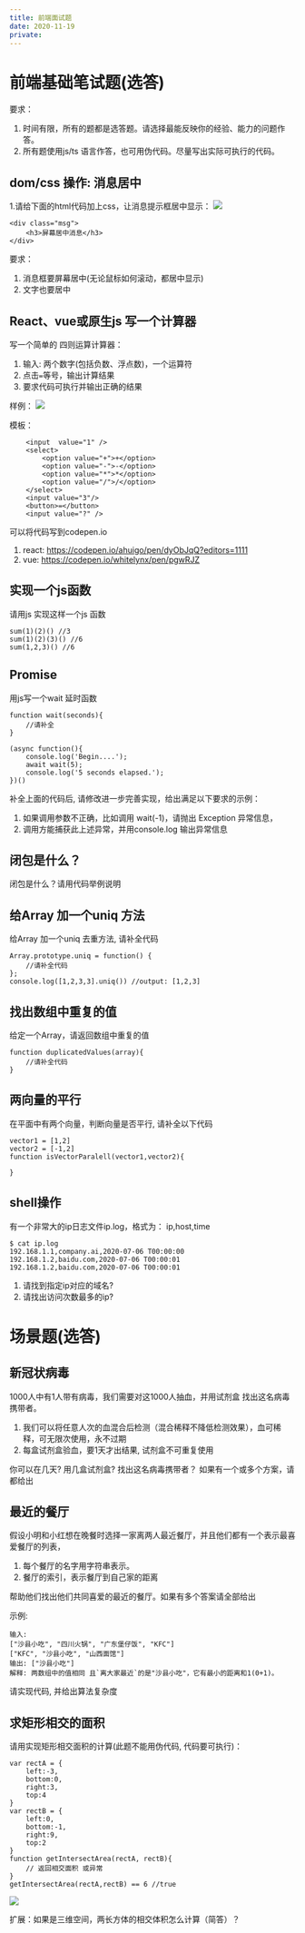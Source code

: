 ```yaml
---
title: 前端面试题
date: 2020-11-19
private: 
---
```

# 前端基础笔试题(选答)
要求：
1. 时间有限，所有的题都是选答题。请选择最能反映你的经验、能力的问题作答。
3. 所有题使用js/ts 语言作答，也可用伪代码。尽量写出实际可执行的代码。

## dom/css 操作: 消息居中
1.请给下面的html代码加上css，让消息提示框居中显示：
![](../../img/news/js-interview-css-center.png)

    <div class="msg">
        <h3>屏幕居中消息</h3>
    </div>

要求：
1. 消息框要屏幕居中(无论鼠标如何滚动，都居中显示)
2. 文字也要居中

## React、vue或原生js 写一个计算器
写一个简单的 四则运算计算器：
1. 输入: 两个数字(包括负数、浮点数)，一个运算符
2. 点击`=`等号，输出计算结果
3. 要求代码可执行并输出正确的结果

样例：
![](../../img/news/js-interview-calc.png)

模板：

        <input  value="1" />
        <select>
            <option value="+">+</option>
            <option value="-">-</option>
            <option value="*">*</option>
            <option value="/">/</option>
        </select>
        <input value="3"/>
        <button>=</button>
        <input value="?" />

可以将代码写到codepen.io

1. react: https://codepen.io/ahuigo/pen/dyObJqQ?editors=1111
1. vue: https://codepen.io/whitelynx/pen/pgwRJZ

## 实现一个js函数
请用js 实现这样一个js 函数

    sum(1)(2)() //3
    sum(1)(2)(3)() //6
    sum(1,2,3)() //6

## Promise 
用js写一个wait 延时函数

    function wait(seconds){
        //请补全
    }

    (async function(){
        console.log('Begin....');
        await wait(5);
        console.log('5 seconds elapsed.');
    })()

补全上面的代码后, 请修改进一步完善实现，给出满足以下要求的示例：
1. 如果调用参数不正确，比如调用 wait(-1)，请抛出 Exception 异常信息，
2. 调用方能捕获此上述异常，并用console.log 输出异常信息

## 闭包是什么？
闭包是什么？请用代码举例说明

## 给Array 加一个uniq 方法
给Array 加一个uniq 去重方法, 请补全代码

    Array.prototype.uniq = function() {
        //请补全代码
    };
    console.log([1,2,3,3].uniq()) //output: [1,2,3]

## 找出数组中重复的值
给定一个Array，请返回数组中重复的值

    function duplicatedValues(array){
        //请补全代码
    }

## 两向量的平行
在平面中有两个向量，判断向量是否平行, 请补全以下代码

    vector1 = [1,2]
    vector2 = [-1,2]
    function isVectorParalell(vector1,vector2){

    }

## shell操作
有一个非常大的ip日志文件ip.log，格式为： ip,host,time

    $ cat ip.log
    192.168.1.1,company.ai,2020-07-06 T00:00:00
    192.168.1.2,baidu.com,2020-07-06 T00:00:01
    192.168.1.2,baidu.com,2020-07-06 T00:00:01

1. 请找到指定ip对应的域名?
2. 请找出访问次数最多的ip?

# 场景题(选答)

## 新冠状病毒
1000人中有1人带有病毒，我们需要对这1000人抽血，并用试剂盒 找出这名病毒携带者。
1. 我们可以将任意人次的血混合后检测（混合稀释不降低检测效果），血可稀释，可无限次使用，永不过期
2. 每盒试剂盒验血，要1天才出结果, 试剂盒不可重复使用

你可以在几天? 用几盒试剂盒? 找出这名病毒携带者？
如果有一个或多个方案，请都给出

## 最近的餐厅
假设小明和小红想在晚餐时选择一家离两人最近餐厅，并且他们都有一个表示最喜爱餐厅的列表，
1. 每个餐厅的名字用字符串表示。
1. 餐厅的索引，表示餐厅到自己家的距离

帮助他们找出他们共同喜爱的最近的餐厅。如果有多个答案请全部给出 

示例:

    输入:
    ["沙县小吃", "四川火锅", "广东堡仔饭", "KFC"]
    ["KFC", "沙县小吃", "山西面馆"]
    输出: ["沙县小吃"]
    解释: 两数组中的值相同 且`离大家最近`的是"沙县小吃"，它有最小的距离和1(0+1)。

请实现代码, 并给出算法复杂度

## 求矩形相交的面积
请用实现矩形相交面积的计算(此题不能用伪代码, 代码要可执行)：

    var rectA = {
        left:-3, 
        bottom:0, 
        right:3, 
        top:4
    }
    var rectB = {
        left:0, 
        bottom:-1, 
        right:9, 
        top:2
    }
    function getIntersectArea(rectA, rectB){
        // 返回相交面积 或异常
    }
    getIntersectArea(rectA,rectB) == 6 //true

![](../../img/news/interview-js.png)

扩展：如果是三维空间，两长方体的相交体积怎么计算（简答）？
